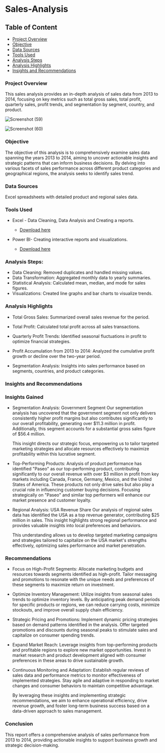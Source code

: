 # Sales-Analysis

## Table of Content

- [Project Overview](#project-overview)
- [Objective](#objective)
- [Data Sources](#data-sources)
- [Tools Used](#tools-used)
- [Analysis Steps](#analysis-steps)
- [Analysis Highlights](#analysis-highlights)
- [Insights and Recommendations](#insights-and-recommendations)

  

### Project Overview
This sales analysis provides an in-depth analysis of sales data from 2013 to 2014, focusing on key metrics such as total gross sales, total profit, quarterly sales, profit trends, and segmentation by segment, country, and product.





![Screenshot (59)](https://github.com/user-attachments/assets/e4575dd7-8535-4511-973a-0101d4283e4f)


![Screenshot (60)](https://github.com/user-attachments/assets/3642e337-7701-4ca0-95f3-8d5cf8e19bda)




### Objective
The objective of this analysis is to comprehensively examine sales data spanning the years 2013 to 2014, aiming to uncover actionable insights and strategic patterns that can inform business decisions. By delving into various facets of sales performance across different product categories and geographical regions, the analysis seeks to identify sales trend.





### Data Sources
Excel spreadsheets with detailed product and regional sales data.




### Tools Used
- Excel - Data Cleaning, Data Analysis and Creating a reports.
   - [Download here](https://microsoft.com)
     
- Power BI- Creating interactive reports and visualizations.
  -  [Download here](https://microsoft.com)
 



### Analysis Steps:

- Data Cleaning: Removed duplicates and handled missing values.
- Data Transformation: Aggregated monthly data to yearly summaries.
- Statistical Analysis: Calculated mean, median, and mode for sales figures.
- Visualizations: Created line graphs and bar charts to visualize trends.





### Analysis Highlights

- Total Gross Sales: Summarized overall sales revenue for the period.
  
- Total Profit: Calculated total profit across all sales transactions.

- Quarterly Profit Trends: Identified seasonal fluctuations in profit to optimize financial strategies.

- Profit Accumulation from 2013 to 2014: Analyzed the cumulative profit growth or decline over the two-year period.

- Segmentation Analysis: Insights into sales performance based on segments, countries, and product categories.




### Insights and Recommendations


### Insights Gained

- Segmentation Analysis: Government Segment
Our segmentation analysis has uncovered that the government segment not only delivers consistently higher profit margins but also contributes significantly to our overall profitability, generating over $11.3 million in profit. Additionally, this segment accounts for a substantial gross sales figure of $56.4 million.

   This insight directs our strategic focus, empowering us to tailor targeted marketing strategies and allocate resources effectively to maximize profitability within this lucrative segment.

- Top-Performing Products:
Analysis of product performance has identified "Paseo" as our top-performing product, contributing significantly to our overall revenue with over $3 million in profit from key markets including Canada, France, Germany, Mexico, and the United States of America. These products not only drive sales but also play a crucial role in influencing customer buying decisions. Focusing strategically on "Paseo" and similar top performers will enhance our market presence and customer loyalty.

- Regional Analysis: USA Revenue Share
Our analysis of regional sales data has identified the USA as a top revenue generator, contributing $25 million in sales. This insight highlights strong regional performance and provides valuable insights into local preferences and behaviors.

  This understanding allows us to develop targeted marketing campaigns and strategies tailored to capitalize on the USA market's strengths effectively, optimizing sales performance and market penetration.




### Recommendations
- Focus on High-Profit Segments: Allocate marketing budgets and resources towards segments identified as high-profit. Tailor messaging and promotions to resonate with the unique needs and preferences of these segments to maximize return on investment.
  
- Optimize Inventory Management: Utilize insights from seasonal sales trends to optimize inventory levels. By anticipating peak demand periods for specific products or regions, we can reduce carrying costs, minimize stockouts, and improve overall supply chain efficiency.

- Strategic Pricing and Promotions: Implement dynamic pricing strategies based on demand patterns identified in the analysis. Offer targeted promotions and discounts during seasonal peaks to stimulate sales and capitalize on consumer spending trends.

- Expand Market Reach: Leverage insights from top-performing products and profitable regions to explore new market opportunities. Invest in market research and product development aligned with consumer preferences in these areas to drive sustainable growth.

- Continuous Monitoring and Adaptation: Establish regular reviews of sales data and performance metrics to monitor effectiveness of implemented strategies. Stay agile and adaptive in responding to market changes and consumer behaviors to maintain competitive advantage.
  
   By leveraging these insights and implementing strategic recommendations, we aim to enhance operational efficiency, drive revenue growth, and foster long-term business success based on a data-driven approach to sales 
   management.




### Conclusion
This report offers a comprehensive analysis of sales performance from 2013 to 2014, providing actionable insights to support business growth and strategic decision-making.
